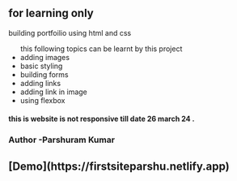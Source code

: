 <h2>for learning only</h2>
<p>building portfoilio using html and css 
</p>
<ul>this following topics can be learnt by this project
<li>
  adding images
</li>
<li>basic styling</li>
<li>building forms</li>
<li>adding links </li>
<li>adding link in image</li>
<li>using flexbox</li></ul>


<h4>this is website is not responsive till date 26 march 24 .<br>
</h4>
<h3>Author -Parshuram Kumar</h3>
<h2>[Demo](https://firstsiteparshu.netlify.app)</h2>
